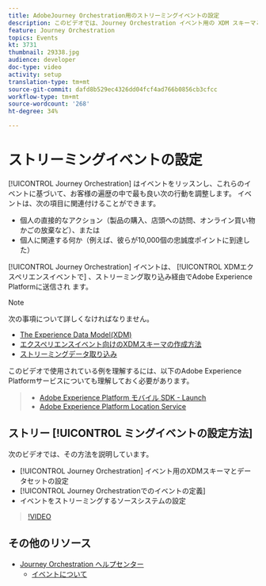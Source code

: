 ```yaml
---
title: AdobeJourney Orchestration用のストリーミングイベントの設定
description: このビデオでは、Journey Orchestration イベント用の XDM スキーマとデータセットの設定方法、Journey Orchestration でのイベントの定義方法、イベントをストリーミングするソースシステムの設定方法について説明します
feature: Journey Orchestration
topics: Events
kt: 3731
thumbnail: 29338.jpg
audience: developer
doc-type: video
activity: setup
translation-type: tm+mt
source-git-commit: dafd8b529ec4326dd04fcf4ad766b0856cb3cfcc
workflow-type: tm+mt
source-wordcount: '268'
ht-degree: 34%

---
```



# ストリーミングイベントの設定

[!UICONTROL Journey Orchestration] はイベントをリッスンし、これらのイベントに基づいて、お客様の遍歴の中で最も良い次の行動を調整します。 イベントは、次の項目に関連付けることができます。

* 個人の直接的なアクション（製品の購入、店頭への訪問、オンライン買い物かごの放棄など）、または
* 個人に関連する何か（例えば、彼らが10,000個の忠誠度ポイントに到達した）

[!UICONTROL Journey Orchestration] イベントは、 [!UICONTROL XDMエクスペリエンスイベントで] 、ストリーミング取り込み経由でAdobe Experience Platformに送信され ます。

>[!NOTE]
>
>次の事項について詳しくなければなりません。
>
>* [The Experience Data Model(XDM)](https://docs.adobe.com/content/help/en/platform-learn/tutorials/schemas/understanding-the-xdm-system-and-experience-data-model.html)
>* [エクスペリエンスイベント向けのXDMスキーマの作成方法](https://docs.adobe.com/content/help/en/platform-learn/tutorials/schemas/create-your-first-schema-with-out-of-the-box-components.html)
>* [ストリーミングデータ取り込み](https://docs.adobe.com/content/help/en/platform-learn/tutorials/data-ingestion/understanding-streaming-ingestion.html)
>
>
このビデオで使用されている例を理解するには、以下のAdobe Experience Platformサービスについても理解しておく必要があります。
>
>* [Adobe Experience Platform モバイル SDK - Launch](https://docs.adobe.com/content/help/en/core-services-learn/tutorials/launch-mobile/understanding-the-mobile-sdks.html)
>* [Adobe Experience Platform Location Service](https://docs.adobe.com/content/help/ja-JP/places/using/home.html)


## ストリー [!UICONTROL ミングイベントの設定方法]

次のビデオでは、その方法を説明しています。

* [!UICONTROL Journey Orchestration] イベント用のXDMスキーマとデータセットの設定
* [!UICONTROL Journey Orchestrationでのイベントの定義]
* イベントをストリーミングするソースシステムの設定

>[!VIDEO](https://video.tv.adobe.com/v/29338?quality=12)

## その他のリソース

* [Journey Orchestration ヘルプセンター](https://docs.adobe.com/content/help/ja-JP/journeys/using/journey-orchestration-home.html)
   * [イベントについて](https://docs.adobe.com/content/help/en/journeys/using/events-journeys/about-events.html)
